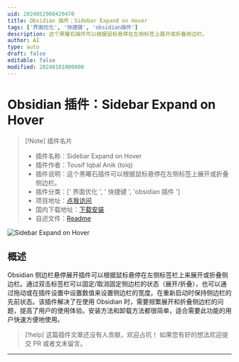 ```yaml
---
uid: 2024052908420470
title: Obsidian 插件：Sidebar Expand on Hover
tags: ['界面优化', '快捷键', 'obsidian插件']
description: 这个黑曜石插件可以根据鼠标悬停在左侧标签上展开或折叠侧边栏。
author: AI
type: auto
draft: false
editable: false
modified: 20240101000000
---
```


# Obsidian 插件：Sidebar Expand on Hover

> [!Note] 插件名片
> - 插件名称：Sidebar Expand on Hover
> - 插件作者：Tousif Iqbal Anik (toiq)
> - 插件说明：这个黑曜石插件可以根据鼠标悬停在左侧标签上展开或折叠侧边栏。
> - 插件分类：[' 界面优化 ', ' 快捷键 ', 'obsidian 插件 ']
> - 项目地址：[点我访问](https://github.com/toiq/obsidian-sidebar-expand-on-hover)
> - 国内下载地址：[下载安装](https://pkmer.cn/products/plugin/pluginMarket/?obsidian-sidebar-expand-on-hover)
> - 自述文件：[Readme](https://ghproxy.net/https://raw.githubusercontent.com/toiq/obsidian-sidebar-expand-on-hover/main/README.md)

![Sidebar Expand on Hover](https://cdn.pkmer.cn/covers/obsidian-sidebar-expand-on-hover_new.gif!pkmer)

## 概述

Obsidian 侧边栏悬停展开插件可以根据鼠标悬停在左侧标签栏上来展开或折叠侧边栏。通过双击标签栏可以固定/取消固定侧边栏的状态（展开/折叠），也可以通过拖动或在插件设置中设置数值来设置侧边栏的宽度。在重新启动时保持侧边栏的先前状态。该插件解决了在使用 Obsidian 时，需要频繁展开和折叠侧边栏的问题，提高了用户的使用体验。安装方法和卸载方法都很简单，适合需要此功能的用户快速方便地使用。

> [!help]
> 这篇插件文章还没有人贡献，欢迎占坑！
> 如果您有好的想法欢迎提交 PR 或者文末留言。

---



